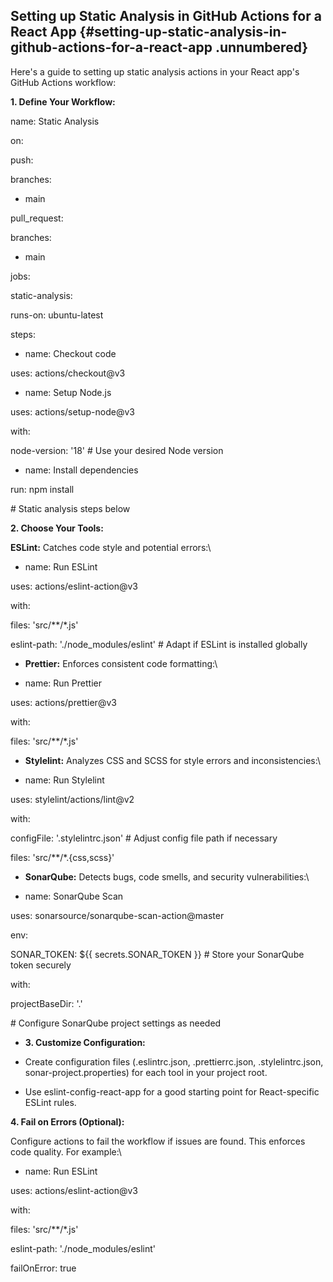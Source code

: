 ﻿## **Setting up Static Analysis in GitHub Actions for a React App** {#setting-up-static-analysis-in-github-actions-for-a-react-app .unnumbered}

Here\'s a guide to setting up static analysis actions in your React app\'s GitHub Actions workflow:

**1. Define Your Workflow:**

name: Static Analysis

on:

push:

branches:

- main

pull_request:

branches:

- main

jobs:

static-analysis:

runs-on: ubuntu-latest

steps:

- name: Checkout code

uses: actions/checkout@v3

- name: Setup Node.js

uses: actions/setup-node@v3

with:

node-version: \'18\' \# Use your desired Node version

- name: Install dependencies

run: npm install

\# Static analysis steps below

**2. Choose Your Tools:**

**ESLint:** Catches code style and potential errors:\

- name: Run ESLint

uses: actions/eslint-action@v3

with:

files: \'src/\*\*/\*.js\'

eslint-path: \'./node_modules/eslint\' \# Adapt if ESLint is installed globally

- **Prettier:** Enforces consistent code formatting:\

- name: Run Prettier

uses: actions/prettier@v3

with:

files: \'src/\*\*/\*.js\'

- **Stylelint:** Analyzes CSS and SCSS for style errors and inconsistencies:\

- name: Run Stylelint

uses: stylelint/actions/lint@v2

with:

configFile: \'.stylelintrc.json\' \# Adjust config file path if necessary

files: \'src/\*\*/\*.{css,scss}\'

- **SonarQube:** Detects bugs, code smells, and security vulnerabilities:\

- name: SonarQube Scan

uses: sonarsource/sonarqube-scan-action@master

env:

SONAR_TOKEN: \${{ secrets.SONAR_TOKEN }} \# Store your SonarQube token securely

with:

projectBaseDir: \'.\'

\# Configure SonarQube project settings as needed

- **3. Customize Configuration:**

- Create configuration files (.eslintrc.json, .prettierrc.json, .stylelintrc.json, sonar-project.properties) for each tool in your project root.

- Use eslint-config-react-app for a good starting point for React-specific ESLint rules.

**4. Fail on Errors (Optional):**

Configure actions to fail the workflow if issues are found. This enforces code quality. For example:\

- name: Run ESLint

uses: actions/eslint-action@v3

with:

files: \'src/\*\*/\*.js\'

eslint-path: \'./node_modules/eslint\'

failOnError: true
